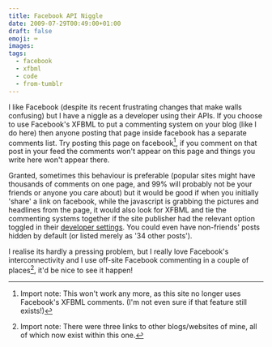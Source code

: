 ```yaml
---
title: Facebook API Niggle
date: 2009-07-29T00:49:00+01:00
draft: false
emoji: ⌨️
images:
tags:
  - facebook
  - xfbml
  - code
  - from-tumblr
---
```


I like Facebook (despite its recent frustrating changes that make walls confusing) but I have a niggle as a developer using their APIs. If you choose to use Facebook's XFBML to put a commenting system on your blog (like I do here) then anyone posting that page inside facebook has a separate comments list. Try posting this page on facebook[^1], if you comment on that post in your feed the comments won't appear on this page and things you write here won't appear there.

Granted, sometimes this behaviour is preferable (popular sites might have thousands of comments on one page, and 99% will probably not be your friends or anyone you care about) but it would be good if when you initially 'share' a link on facebook, while the javascript is grabbing the pictures and headlines from the page, it would also look for XFBML and tie the commenting systems together if the site publisher had the relevant option toggled in their [developer settings](https://www.facebook.com/developers/). You could even have non-friends' posts hidden by default (or listed merely as '34 other posts').

I realise its hardly a pressing problem, but I really love Facebook's interconnectivity and I use off-site Facebook commenting in a couple of places[^2], it'd be nice to see it happen!

[^1]: Import note: This won't work any more, as this site no longer uses Facebook's XFBML comments. (I'm not even sure if that feature still exists!)
[^2]: Import note: There were three links to other blogs/websites of mine, all of which now exist within this one.
